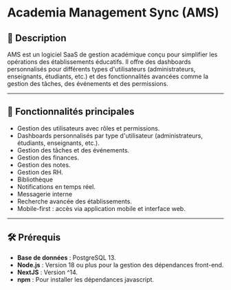 # Academia Management Sync (AMS)

## 📘 Description
AMS est un logiciel SaaS de gestion académique conçu pour simplifier les opérations des établissements éducatifs. Il offre des dashboards personnalisés pour différents types d'utilisateurs (administrateurs, enseignants, étudiants, etc.) et des fonctionnalités avancées comme la gestion des tâches, des événements et des permissions.

---

## 🚀 Fonctionnalités principales
- Gestion des utilisateurs avec rôles et permissions.
- Dashboards personnalisés par type d'utilisateur (administrateurs, étudiants, enseignants, etc.).
- Gestion des tâches et des événements.
- Gestion des finances.
- Gestion des notes.
- Gestion des RH.
- Bibliothèque
- Notifications en temps réel.
- Messagerie interne
- Recherche avancée des établissements.
- Mobile-first : accès via application mobile et interface web.

---

## 🛠️ Prérequis
- **Base de données** : PostgreSQL 13.
- **Node.js** : Version 18 ou plus pour la gestion des dépendances front-end.
- **NextJS** : Version ^14.
- **npm** : Pour installer les dépendances javascript.
